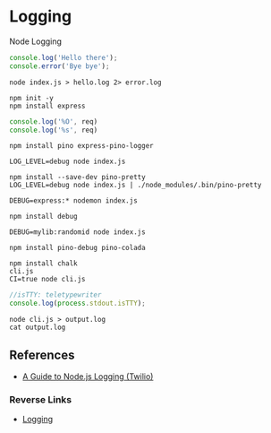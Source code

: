 # Logging
Node Logging

```javascript
console.log('Hello there');
console.error('Bye bye');
```

```
node index.js > hello.log 2> error.log
```

```
npm init -y
npm install express
```

```javascript
console.log('%O', req)
console.log('%s', req)
```

```
npm install pino express-pino-logger
```

```
LOG_LEVEL=debug node index.js
```

```
npm install --save-dev pino-pretty
LOG_LEVEL=debug node index.js | ./node_modules/.bin/pino-pretty
```

```
DEBUG=express:* nodemon index.js
```

```
npm install debug
```

```
DEBUG=mylib:randomid node index.js
```
```
npm install pino-debug pino-colada
```

```
npm install chalk
cli.js
CI=true node cli.js
```

```javascript
//isTTY: teletypewriter
console.log(process.stdout.isTTY);
```

```
node cli.js > output.log
cat output.log
```

## References
- [A Guide to Node.js Logging (Twilio)](https://www.twilio.com/blog/guide-node-js-logging)

### Reverse Links
- [Logging](../Logging.md)
